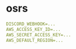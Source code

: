 # osrs

```yaml
DISCORD_WEBHOOK=...
AWS_ACCESS_KEY_ID=...
AWS_SECRET_ACCESS_KEY=...
AWS_DEFAULT_REGION=...
```
